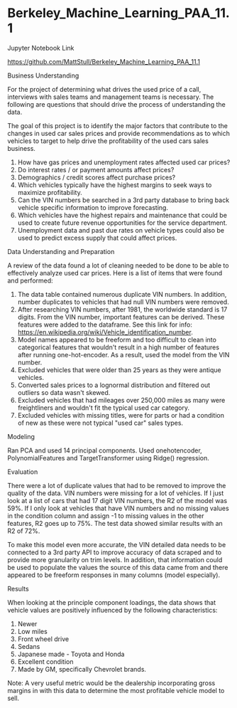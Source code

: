 # Berkeley_Machine_Learning_PAA_11.1

Jupyter Notebook Link

https://github.com/MattStull/Berkeley_Machine_Learning_PAA_11.1

Business Understanding

For the project of determining what drives the used price of a call, interviews with sales teams and management teams is necessary.  The following are questions that should drive the process of understanding the data.

The goal of this project is to identify the major factors that contribute to the changes in used car sales prices and provide recommendations as to which vehicles to target to help drive the profitability of the used cars sales business.

1.  How have gas prices and unemployment rates affected used car prices?
2.  Do interest rates / or payment amounts affect prices?
3.  Demographics / credit scores affect purchase prices?
4.  Which vehicles typically have the highest margins to seek ways to maximize profitability.
5.  Can the VIN numbers be searched in a 3rd party database to bring back vehicle specific information to improve forecasting.
6.  Which vehicles have the highest repairs and maintenance that could be used to create future revenue opportunities for the service department.
7.  Unemployment data and past due rates on vehicle types could also be used to predict excess supply that could affect prices.

Data Understanding and Preparation

A review of the data found a lot of cleaning needed to be done to be able to effectively analyze used car prices.  Here is a list of items that were found and performed:

1.  The data table contained numerous duplicate VIN numbers.  In addition, number duplicates to vehicles that had null VIN numbers were removed.
2.  After researching VIN numbers, after 1981, the worldwide standard is 17 digits.  From the VIN number, important features can be derived.  These features were added to the dataframe.  See this link for info: https://en.wikipedia.org/wiki/Vehicle_identification_number.
3.  Model names appeared to be freeform and too difficult to clean into categorical features that wouldn't result in a high number of features after running one-hot-encoder.  As a result, used the model from the VIN number.
4.  Excluded vehicles that were older than 25 years as they were antique vehicles.
5.  Converted sales prices to a lognormal distribution and filtered out outliers so data wasn't skewed.
6.  Excluded vehicles that had mileages over 250,000 miles as many were freightliners and wouldn't fit the typical used car category.
7.  Excluded vehicles with missing titles, were for parts or had a condition of new as these were not typical "used car" sales types.

Modeling

Ran PCA and used 14 principal components.  Used onehotencoder, PolynomialFeatures and TargetTransformer using Ridge() regression.

Evaluation

There were a lot of duplicate values that had to be removed to improve the quality of the data.  VIN numbers were missing for a
lot of vehicles.  If I just look at a list of cars that had 17 digit VIN numbers, the R2 of the model was 59%.  If I only look at vehicles that have VIN numbers and no missing values in the condition column and assign -1 to missing values in the other features, R2 goes up to 75%.  The test data showed similar results with an R2 of 72%.  

To make this model even more accurate, the VIN detailed data needs to be connected to a 3rd party API to improve accuracy of data scraped and to provide more granularity on trim levels.  In addition, that information could be used to populate the values the source of this data came from and there appeared to be freeform responses in many columns (model especially).

Results

When looking at the principle component loadings, the data shows that vehicle values are positively influenced by the following characteristics:

1.  Newer
2.  Low miles
3.  Front wheel drive
4.  Sedans
5.  Japanese made - Toyota and Honda
6.  Excellent condition
7.  Made by GM, specifically Chevrolet brands.

Note:  A very useful metric would be the dealership incorporating gross margins in with this data to determine the most
profitable vehicle model to sell.
